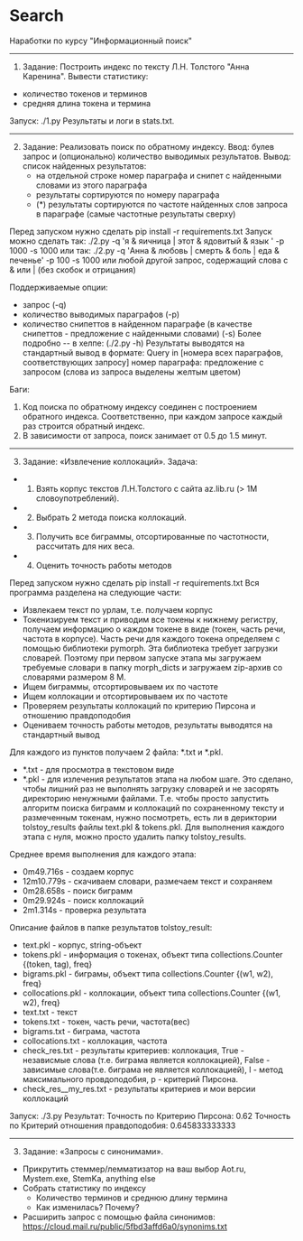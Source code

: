Search
======

Наработки по курсу "Информационный поиск"

-----------------------------------------
1) Задание:
Построить индекс по тексту Л.Н. Толстого "Анна Каренина". Вывести статистику:
 - количество токенов и терминов
 - средняя длина токена и термина


Запуск: ./1.py
Результаты и логи в stats.txt.

------------------------------------------
2) Задание: Реализовать поиск по обратному индексу.
Ввод: булев запрос и (опционально) количество выводимых результатов.
Вывод: список найденных результатов:
    - на отдельной строке номер параграфа и снипет с найденными словами из этого параграфа
    - результаты сортируются по номеру параграфа
    - (*) результаты сортируются по частоте найденных слов запроса в параграфе (самые частотные результаты сверху)


Перед запуском нужно сделать pip install -r requirements.txt
Запуск можно сделать так:
    ./2.py -q 'я & яичница | этот & ядовитый & язык ' -p 1000 -s 1000
или так:
    ./2.py -q 'Анна & любовь | смерть & боль | еда & печенье' -p 100 -s 1000
или любой другой запрос, содержащий слова с & или | (без скобок и отрицания)

Поддерживаемые опции:
 - запрос (-q)
 - количество выводимых параграфов (-p)
 - количество снипеттов в найденном параграфе (в качестве снипеттов - предложение с найденными словами) (-s)
Более подробно -- в хелпе: (./2.py -h)
Результаты выводятся на стандартный вывод в формате:
    Query in [номера всех параграфов, соответствующих запросу]
    номер параграфа:
        предложение с запросом (слова из запроса выделены желтым цветом)

Баги:
1. Код поиска по обратному индексу соединен с построением обратного индекса. Соответственно, при каждом запросе каждый раз строится обратный индекс.
2. В зависимости от запроса, поиск занимает от 0.5 до 1.5 минут.

------------------------------------------
3) Задание: «Извлечение коллокаций».
Задача:
 - 1. Взять корпус текстов Л.Н.Толстого с сайта az.lib.ru (> 1М словоупотреблений).
 - 2. Выбрать 2 метода поиска коллокаций.
 - 3. Получить все биграммы, отсортированные по частотности, рассчитать для
них веса.
 - 4. Оценить точность работы методов

Перед запуском нужно сделать pip install -r requirements.txt
Вся программа разделена на следующие части:
 - Извлекаем текст по урлам, т.е. получаем корпус
 - Токенизируем текст и приводим все токены к нижнему регистру, получаем информацию о каждом токене в виде (токен, часть речи, частота в корпусе). Часть речи для каждого токена определяем с помощью библиотеки pymorph. Эта библиотека требует загрузки словарей. Поэтому при первом запуске этапа мы загружаем требуемые словари в папку morph_dicts и загружаем zip-архив со словарями размером 8 М.
 - Ищем биграммы, отсортировываем их по частоте
 - Ищем коллокации и отсортировываем их по частоте
 - Проверяем результаты коллокаций по критерию Пирсона и отношению правдоподобия
 - Оцениваем точность работы методов, результаты выводятся на стандартный вывод

Для каждого из пунктов получаем 2 файла: *.txt и *.pkl.
 - *.txt - для просмотра в текстовом виде
 - *.pkl - для излечения результатов этапа на любом шаге. Это сделано, чтобы лишний раз не выполнять загрузку словарей и не засорять директорию ненужными файлами. Т.е. чтобы просто запустить алгоритм поиска биграмм и коллокаций по сохраненному тексту и размеченным токенам, нужно посмотреть, есть ли в дериктории tolstoy_results файлы text.pkl & tokens.pkl.
Для выполнения каждого этапа с нуля, можно просто удалить папку tolstoy_results.

Среднее время выполнения для каждого этапа:
 - 0m49.716s - создаем корпус
 - 12m10.779s - скачиваем словари, размечаем текст и сохраняем
 - 0m28.658s - поиск биграмм
 - 0m29.924s - поиск коллокаций
 - 2m1.314s - проверка результата

Описание файлов в папке результатов tolstoy_result:
 - text.pkl - корпус, string-объект
 - tokens.pkl - информация о токенах, объект типа collections.Counter {(token, tag), freq}
 - bigrams.pkl - биграмы, объект типа collections.Counter {(w1, w2), freq}
 - collocations.pkl - коллокации, объект типа collections.Counter {(w1, w2), freq}
 - text.txt - текст
 - tokens.txt - токен, часть речи, частота(вес)
 - bigrams.txt - биграма, частота
 - collocations.txt - коллокация, частота
 - check_res.txt - результаты критериев: коллокация, True - независмые слова (т.е. биграма является коллокацией), False - зависимые слова(т.е. биграма не является коллокацией), l - метод максимального провдоподобия, p - критерий Пирсона.
 - check_res__my_res.txt - результаты критериев и мои версии коллокаций

Запуск: ./3.py
 Результат:
 Точность по Критерию Пирсона:  0.62
 Точность по Критерий отношения правдоподобия:  0.645833333333

------------------------------------------
3) Задание: «Запросы с синонимами».
 - Прикрутить стеммер/лемматизатор на ваш выбор Aot.ru, Mystem.exe, StemKa, anything else
 - Собрать статистику по индексу
 	- Количество терминов и среднюю длину термина 
 	- Как изменилась? Почему?
 - Расширить запрос с помощью файла синонимов: https://cloud.mail.ru/public/5fbd3affd6a0/synonims.txt

